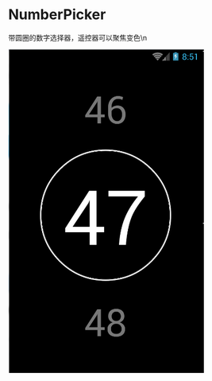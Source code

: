 # NumberPicker
带圆圈的数字选择器，遥控器可以聚焦变色\n


![image](https://github.com/bananagg/NumberPicker/blob/master/img/img.PNG)

